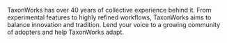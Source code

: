 TaxonWorks has over 40 years of collective experience behind it. From experimental features to highly refined workflows, TaxonWorks aims to balance innovation and tradition. Lend your voice to a growing community of adopters and help TaxonWorks adapt.



